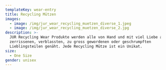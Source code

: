 ```yaml
---
templateKey: wear-entry
title: Recycling Mützen
images:
  - image: /img/jur_wear_recycling_muetzen_diverse_1.jpeg
  - image: /img/jur_wear_recycling_muetzen_diverse_2.jpg
description: >-
  JUR Recycling Wear Produkte werden alle von Hand und mit viel Liebe aus alten,
  zerrissenen, verblassten, zu gross gewordenen oder geschrumpften
  Lieblingsteilen genäht. Jede Recycling Mütze ist ein Unikat.
size:
  - One Size
gender: unisex
---
```



